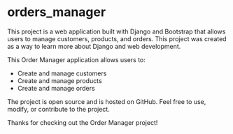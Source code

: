 # orders_manager

This project is a web application built with Django and Bootstrap that allows users to manage customers, products, and orders. This project was created as a way to learn more about Django and web development.

This Order Manager application allows users to:

- Create and manage customers 
- Create and manage products 
- Create and manage orders 

The project is open source and is hosted on GitHub. Feel free to use, modify, or contribute to the project.

Thanks for checking out the Order Manager project!
